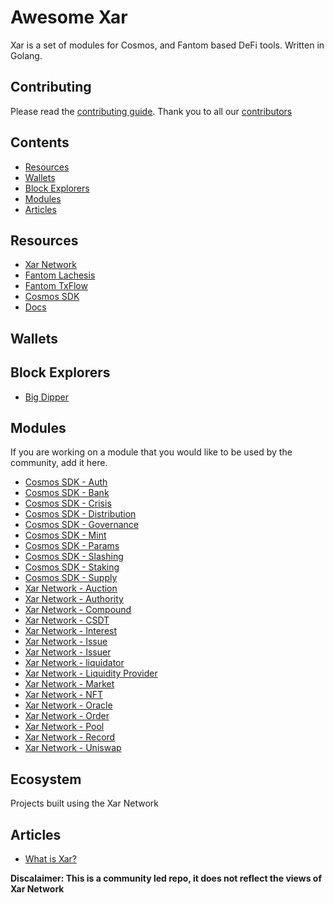 # Awesome Xar

Xar is a set of modules for Cosmos, and Fantom based DeFi tools. Written in  Golang.

## Contributing

Please read the [contributing guide](./Contributing.md). Thank you to all our [contributors](https://github.com/xar-network/awesome/graphs/contributors)

## Contents

- [Resources](#resources)
- [Wallets](#wallets)
- [Block Explorers](#block-explorers)
- [Modules](#modules)
- [Articles](#articles)

## Resources

- [Xar Network](https://github.com/xar-network/xar-network/)
- [Fantom Lachesis](https://github.com/Fantom-foundation/go-lachesis/)
- [Fantom TxFlow](https://github.com/Fantom-foundation/go-txflow/)
- [Cosmos SDK](https://github.com/cosmos/cosmos-sdk/)
- [Docs](https://xar-network.github.io/xar-network/)

## Wallets

## Block Explorers

- [Big Dipper](https://explorer.xar.network/)

## Modules

If you are working on a module that you would like to be used by the community, add it here.

- [Cosmos SDK - Auth](https://github.com/cosmos/cosmos-sdk/tree/master/docs/spec/auth)
- [Cosmos SDK - Bank](https://github.com/cosmos/cosmos-sdk/tree/master/docs/spec/bank)
- [Cosmos SDK - Crisis](https://github.com/cosmos/cosmos-sdk/tree/master/docs/spec/crisis)
- [Cosmos SDK - Distribution](https://github.com/cosmos/cosmos-sdk/tree/master/docs/spec/distribution)
- [Cosmos SDK - Governance](https://github.com/cosmos/cosmos-sdk/tree/master/docs/spec/governance)
- [Cosmos SDK - Mint](https://github.com/cosmos/cosmos-sdk/tree/master/docs/spec/mint)
- [Cosmos SDK - Params](https://github.com/cosmos/cosmos-sdk/tree/master/docs/spec/params)
- [Cosmos SDK - Slashing](https://github.com/cosmos/cosmos-sdk/tree/master/docs/spec/slashing)
- [Cosmos SDK - Staking](https://github.com/cosmos/cosmos-sdk/tree/master/docs/spec/staking)
- [Cosmos SDK - Supply](https://github.com/cosmos/cosmos-sdk/tree/master/docs/spec/supply)
- [Xar Network - Auction](https://github.com/xar-network/xar-network/tree/master/x/auction)
- [Xar Network - Authority](https://github.com/xar-network/xar-network/tree/master/x/authority)
- [Xar Network - Compound](https://github.com/xar-network/xar-network/tree/master/x/compound)
- [Xar Network - CSDT](https://github.com/xar-network/xar-network/tree/master/x/csdt)
- [Xar Network - Interest](https://github.com/xar-network/xar-network/tree/master/x/interest)
- [Xar Network - Issue](https://github.com/xar-network/xar-network/tree/master/x/issue)
- [Xar Network - Issuer](https://github.com/xar-network/xar-network/tree/master/x/issuer)
- [Xar Network - liquidator](https://github.com/xar-network/xar-network/tree/master/x/liquidator)
- [Xar Network - Liquidity Provider](https://github.com/xar-network/xar-network/tree/master/x/liquidityprovider)
- [Xar Network - Market](https://github.com/xar-network/xar-network/tree/master/x/market)
- [Xar Network - NFT](https://github.com/xar-network/xar-network/tree/master/x/nft)
- [Xar Network - Oracle](https://github.com/xar-network/xar-network/tree/master/x/oracle)
- [Xar Network - Order](https://github.com/xar-network/xar-network/tree/master/x/order)
- [Xar Network - Pool](https://github.com/xar-network/xar-network/tree/master/x/pool)
- [Xar Network - Record](https://github.com/xar-network/xar-network/tree/master/x/record)
- [Xar Network - Uniswap](https://github.com/xar-network/xar-network/tree/master/x/uniswap)

## Ecosystem

Projects built using the Xar Network

## Articles

- [What is Xar?](https://xar-network.github.io/xar-network/)

**Discalaimer: This is a community led repo, it does not reflect the views of Xar Network**
